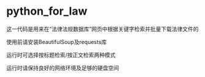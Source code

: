 # python_for_law

这一代码是用来在“法律法规数据库”网页中根据关键字检索并批量下载法律文件的

使用前请安装BeautifulSoup及requests库

运行时可选择按标题检索/按正文检索两种模式

运行时请保持良好的网络环境及足够的硬盘空间

